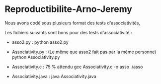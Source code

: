 # Reproductibilite-Arno-Jeremy

Nous avons codé sous plusieurs format des tests d'associativités,

Les fichiers suivants sont bons pour des tests d'associativité : 

- asso2.py :
python asso2.py

- Associativity.py : (Le même que asso2 fait pas par la même personne)
python Associativity.py 

- Associativity.c : 75 % attendu
gcc Associativity.c -o asso
./asso

- Associativity.java :
java Associativity.java
